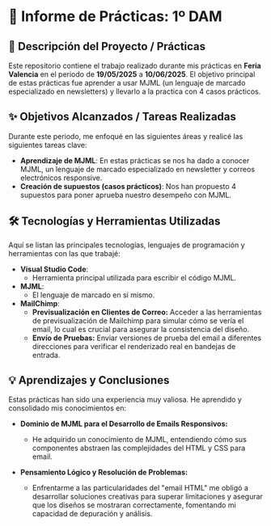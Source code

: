 # 🚀 Informe de Prácticas: 1º DAM

## 📝 Descripción del Proyecto / Prácticas

Este repositorio contiene el trabajo realizado durante mis prácticas en **Feria Valencia** en el periodo de **19/05/2025** a **10/06/2025**. El objetivo principal de estas prácticas fue aprender a usar MJML (un lenguaje de marcado especializado en newsletters) y llevarlo a la practica con 4 casos prácticos.

## ✨ Objetivos Alcanzados / Tareas Realizadas

Durante este periodo, me enfoqué en las siguientes áreas y realicé las siguientes tareas clave:

* **Aprendizaje de MJML**: En estas prácticas se nos ha dado a conocer MJML, un lenguaje de marcado especializado en newsletter y correos electrónicos responsive.
* **Creación de supuestos (casos prácticos)**: Nos han propuesto 4 supuestos para poner aprueba nuestro desempeño con MJML.

## 🛠️ Tecnologías y Herramientas Utilizadas

Aquí se listan las principales tecnologías, lenguajes de programación y herramientas con las que trabajé:

* **Visual Studio Code**:
    * Herramienta principal utilizada para escribir el código MJML.
* **MJML**:
    * El lenguaje de marcado en sí mismo.
* **MailChimp**:
    * **Previsualización en Clientes de Correo:** Acceder a las herramientas de previsualización de Mailchimp para simular cómo se vería el email, lo cual es crucial para asegurar la consistencia del diseño.
    * **Envío de Pruebas:** Enviar versiones de prueba del email a diferentes direcciones para verificar el renderizado real en bandejas de entrada.

## 💡 Aprendizajes y Conclusiones

Estas prácticas han sido una experiencia muy valiosa. He aprendido y consolidado mis conocimientos en:

* **Dominio de MJML para el Desarrollo de Emails Responsivos:**

    * He adquirido un conocimiento de MJML, entendiendo cómo sus componentes abstraen las complejidades del HTML y CSS para email.
* **Pensamiento Lógico y Resolución de Problemas:**

    * Enfrentarme a las particularidades del "email HTML" me obligó a desarrollar soluciones creativas para superar limitaciones y asegurar que los diseños se mostraran correctamente, fomentando mi capacidad de depuración y análisis.